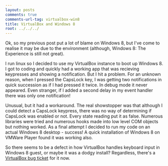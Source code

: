```yaml
---
layout: posts
comments: true
comments-url-tag: virtualbox-win8
title: VirtualBox and Windows 8
root: ../../../
---
```


Ok, so my previous post put a lot of blame on Windows 8, but I've come to realise it may be due to the environment (although, Windows 8: The Experience is still not great). 

I run linux so I decided to use my VirtualBox instance to boot up Windows 8. I got to coding and quickly had a working app that was recieving keypresses and showing a notification. But I hit a problem. For an unknown reason, when I pressed the CapsLock key, I was getting two notifications in quick succession as if I had pressed it twice. In debug mode it never appeared. Even stranger, if I added a second delay in my event handler there was only one notification!

Unusual, but it had a workaround. The real showstopper was that although I could detect a CapsLock keypress, there was no way of determining if CapsLock was enabled or not. Every state reading put it as false. Numerous libraries were tried and numerous hooks made into low level COM objects but nothing worked. As a final attempt I decided to run my code on an actual Windows 8 desktop - success! A quick installation of Windows 8 on VMWare Player found it was working also.

So there seems to be a defect in how VirtualBox handles keyboard input in Windows 8 guest, or maybe it was a dodgy install? 
Regardless, there's a [VirtualBox bug ticket](https://www.virtualbox.org/ticket/12404) for it now. 


